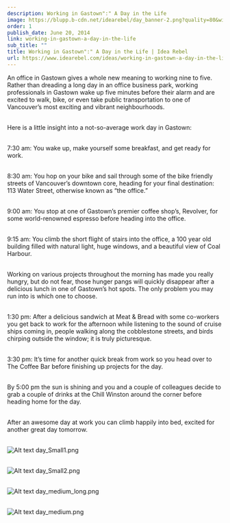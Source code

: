 ```yaml
---
description: Working in Gastown":" A Day in the Life
image: https://blupp.b-cdn.net/idearebel/day_banner-2.png?quality=80&width=800
order: 1
publish_date: June 20, 2014
link: working-in-gastown-a-day-in-the-life
sub_title: ""
title: Working in Gastown":" A Day in the Life | Idea Rebel
url: https://www.idearebel.com/ideas/working-in-gastown-a-day-in-the-life/
---
```

An office in Gastown gives a whole new meaning to working nine to five. Rather than dreading a long day in an office business park, working professionals in Gastown wake up five minutes before their alarm and are excited to walk, bike, or even take public transportation to one of Vancouver’s most exciting and vibrant neighbourhoods.

\
Here is a little insight into a not-so-average work day in Gastown:

\
7:30 am: You wake up, make yourself some breakfast, and get ready for work.

\
8:30 am: You hop on your bike and sail through some of the bike friendly streets of Vancouver’s downtown core, heading for your final destination: 113 Water Street, otherwise known as “the office.”

\
9:00 am: You stop at one of Gastown’s premier coffee shop’s, Revolver, for some world-renowned espresso before heading into the office.

\
9:15 am: You climb the short flight of stairs into the office, a 100 year old building filled with natural light, huge windows, and a beautiful view of Coal Harbour.

\
Working on various projects throughout the morning has made you really hungry, but do not fear, those hunger pangs will quickly disappear after a delicious lunch in one of Gastown’s hot spots. The only problem you may run into is which one to choose.

\
1:30 pm: After a delicious sandwich at Meat & Bread with some co-workers you get back to work for the afternoon while listening to the sound of cruise ships coming in, people walking along the cobblestone streets, and birds chirping outside the window; it is truly picturesque.

\
3:30 pm: It’s time for another quick break from work so you head over to The Coffee Bar before finishing up projects for the day.

\
By 5:00 pm the sun is shining and you and a couple of colleagues decide to grab a couple of drinks at the Chill Winston around the corner before heading home for the day.

\
After an awesome day at work you can climb happily into bed, excited for another great day tomorrow.

\
![Alt text](https://blupp.b-cdn.net/idearebel/day_Small1.png?quality=80&width=800?quality=80&width=800 "a title")
day_Small1.png

\
![Alt text](https://blupp.b-cdn.net/idearebel/day_Small2.png?quality=80&width=800?quality=80&width=800 "a title")
day_Small2.png

\
![Alt text](https://blupp.b-cdn.net/idearebel/day_medium_long.png?quality=80&width=800?quality=80&width=800 "a title")
day_medium_long.png

\
![Alt text](https://blupp.b-cdn.net/idearebel/day_medium.png?quality=80&width=800?quality=80&width=800 "a title")
day_medium.png

